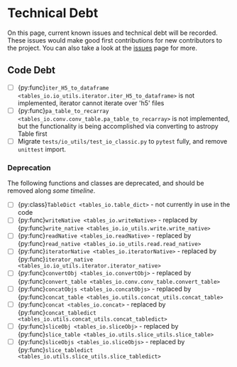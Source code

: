 # Technical Debt

On this page, current known issues and technical debt will be recorded. These issues would make
good first contributions for new contributors to the project. You can also take a look at the [issues](https://github.com/LSSTDESC/tables_io/issues) page for more.

## Code Debt

- [ ] {py:func}`iter_H5_to_dataframe <tables_io.io_utils.iterator.iter_H5_to_dataframe>` is not implemented, iterator cannot iterate over 'h5' files
- [ ] {py:func}`pa_table_to_recarray <tables_io.conv.conv_table.pa_table_to_recarray>` is not implemented, but the functionality is being accomplished via converting to astropy Table first
- [ ] Migrate `tests/io_utils/test_io_classic.py` to `pytest` fully, and remove `unittest` import.

### Deprecation

The following functions and classes are deprecated, and should be removed along _some timeline_.

- [ ] {py:class}`TableDict <tables_io.table_dict>` - not currently in use in the code
- [ ] {py:func}`writeNative <tables_io.writeNative>` - replaced by {py:func}`write_native <tables_io.io_utils.write.write_native>`
- [ ] {py:func}`readNative <tables_io.readNative>` - replaced by {py:func}`read_native <tables_io.io_utils.read.read_native>`
- [ ] {py:func}`iteratorNative <tables_io.iteratorNative>` - replaced by {py:func}`iterator_native <tables_io.io_utils.iterator.iterator_native>`
- [ ] {py:func}`convertObj <tables_io.convertObj>` - replaced by {py:func}`convert_table <tables_io.conv.conv_table.convert_table>`
- [ ] {py:func}`concatObjs <tables_io.concatObjs>` - replaced by {py:func}`concat_table <tables_io.utils.concat_utils.concat_table>`
- [ ] {py:func}`concat <tables_io.concat>` - replaced by {py:func}`concat_tabledict <tables_io.utils.concat_utils.concat_tabledict>`
- [ ] {py:func}`sliceObj <tables_io.sliceObj>` - replaced by {py:func}`slice_table <tables_io.utils.slice_utils.slice_table>`
- [ ] {py:func}`sliceObjs <tables_io.sliceObjs>` - replaced by {py:func}`slice_tabledict <tables_io.utils.slice_utils.slice_tabledict>`
